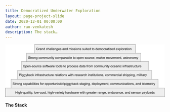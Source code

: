```yaml
---
title: Democratized Underwater Exploration
layout: page-project-slide
date: 2020-12-01 00:00:00
author: rao-venkatesh
description: The stack…
---
```

![The stack…](/projects/final-frontiers-slides/02-democratized-underwater-exploration-04.png)

**The Stack**

